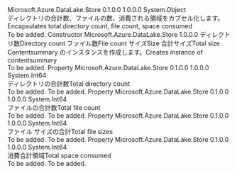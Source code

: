 <Type Name="ContentSummary" FullName="Microsoft.Azure.DataLake.Store.ContentSummary">
  <TypeSignature Language="C#" Value="public class ContentSummary" />
  <TypeSignature Language="ILAsm" Value=".class public auto ansi beforefieldinit ContentSummary extends System.Object" />
  <TypeSignature Language="DocId" Value="T:Microsoft.Azure.DataLake.Store.ContentSummary" />
  <TypeSignature Language="VB.NET" Value="Public Class ContentSummary" />
  <TypeSignature Language="F#" Value="type ContentSummary = class" />
  <AssemblyInfo>
    <AssemblyName>Microsoft.Azure.DataLake.Store</AssemblyName>
    <AssemblyVersion>0.1.0.0</AssemblyVersion>
    <AssemblyVersion>1.0.0.0</AssemblyVersion>
  </AssemblyInfo>
  <Base>
    <BaseTypeName>System.Object</BaseTypeName>
  </Base>
  <Interfaces />
  <Docs>
    <summary>
            <span data-ttu-id="a9baa-101">ディレクトリの合計数、ファイルの数、消費される領域をカプセル化します。</span><span class="sxs-lookup"><span data-stu-id="a9baa-101">Encapsulates total directory count, file count, space consumed</span></span>
            </summary>
    <remarks>To be added.</remarks>
  </Docs>
  <Members>
    <Member MemberName=".ctor">
      <MemberSignature Language="C#" Value="public ContentSummary (long directoryCnt, long fileCnt, long length, long spaceConsumed);" />
      <MemberSignature Language="ILAsm" Value=".method public hidebysig specialname rtspecialname instance void .ctor(int64 directoryCnt, int64 fileCnt, int64 length, int64 spaceConsumed) cil managed" />
      <MemberSignature Language="DocId" Value="M:Microsoft.Azure.DataLake.Store.ContentSummary.#ctor(System.Int64,System.Int64,System.Int64,System.Int64)" />
      <MemberSignature Language="VB.NET" Value="Public Sub New (directoryCnt As Long, fileCnt As Long, length As Long, spaceConsumed As Long)" />
      <MemberSignature Language="F#" Value="new Microsoft.Azure.DataLake.Store.ContentSummary : int64 * int64 * int64 * int64 -&gt; Microsoft.Azure.DataLake.Store.ContentSummary" Usage="new Microsoft.Azure.DataLake.Store.ContentSummary (directoryCnt, fileCnt, length, spaceConsumed)" />
      <MemberType>Constructor</MemberType>
      <AssemblyInfo>
        <AssemblyName>Microsoft.Azure.DataLake.Store</AssemblyName>
        <AssemblyVersion>1.0.0.0</AssemblyVersion>
      </AssemblyInfo>
      <Parameters>
        <Parameter Name="directoryCnt" Type="System.Int64" />
        <Parameter Name="fileCnt" Type="System.Int64" />
        <Parameter Name="length" Type="System.Int64" />
        <Parameter Name="spaceConsumed" Type="System.Int64" />
      </Parameters>
      <Docs>
        <param name="directoryCnt"><span data-ttu-id="a9baa-102">ディレクトリ数</span><span class="sxs-lookup"><span data-stu-id="a9baa-102">Directory count</span></span></param>
        <param name="fileCnt"><span data-ttu-id="a9baa-103">ファイル数</span><span class="sxs-lookup"><span data-stu-id="a9baa-103">File count</span></span></param>
        <param name="length"><span data-ttu-id="a9baa-104">サイズ</span><span class="sxs-lookup"><span data-stu-id="a9baa-104">Size</span></span></param>
        <param name="spaceConsumed"><span data-ttu-id="a9baa-105">合計サイズ</span><span class="sxs-lookup"><span data-stu-id="a9baa-105">Total size</span></span></param>
        <summary>
            <span data-ttu-id="a9baa-106">Contentsummary のインスタンスを作成します。</span><span class="sxs-lookup"><span data-stu-id="a9baa-106">Creates instance of contentsummary</span></span>
            </summary>
        <remarks>To be added.</remarks>
      </Docs>
    </Member>
    <Member MemberName="DirectoryCount">
      <MemberSignature Language="C#" Value="public long DirectoryCount { get; }" />
      <MemberSignature Language="ILAsm" Value=".property instance int64 DirectoryCount" />
      <MemberSignature Language="DocId" Value="P:Microsoft.Azure.DataLake.Store.ContentSummary.DirectoryCount" />
      <MemberSignature Language="VB.NET" Value="Public ReadOnly Property DirectoryCount As Long" />
      <MemberSignature Language="F#" Value="member this.DirectoryCount : int64" Usage="Microsoft.Azure.DataLake.Store.ContentSummary.DirectoryCount" />
      <MemberType>Property</MemberType>
      <AssemblyInfo>
        <AssemblyName>Microsoft.Azure.DataLake.Store</AssemblyName>
        <AssemblyVersion>0.1.0.0</AssemblyVersion>
        <AssemblyVersion>1.0.0.0</AssemblyVersion>
      </AssemblyInfo>
      <ReturnValue>
        <ReturnType>System.Int64</ReturnType>
      </ReturnValue>
      <Docs>
        <summary>
            <span data-ttu-id="a9baa-107">ディレクトリの合計数</span><span class="sxs-lookup"><span data-stu-id="a9baa-107">Total directory count</span></span>
            </summary>
        <value>To be added.</value>
        <remarks>To be added.</remarks>
      </Docs>
    </Member>
    <Member MemberName="FileCount">
      <MemberSignature Language="C#" Value="public long FileCount { get; }" />
      <MemberSignature Language="ILAsm" Value=".property instance int64 FileCount" />
      <MemberSignature Language="DocId" Value="P:Microsoft.Azure.DataLake.Store.ContentSummary.FileCount" />
      <MemberSignature Language="VB.NET" Value="Public ReadOnly Property FileCount As Long" />
      <MemberSignature Language="F#" Value="member this.FileCount : int64" Usage="Microsoft.Azure.DataLake.Store.ContentSummary.FileCount" />
      <MemberType>Property</MemberType>
      <AssemblyInfo>
        <AssemblyName>Microsoft.Azure.DataLake.Store</AssemblyName>
        <AssemblyVersion>0.1.0.0</AssemblyVersion>
        <AssemblyVersion>1.0.0.0</AssemblyVersion>
      </AssemblyInfo>
      <ReturnValue>
        <ReturnType>System.Int64</ReturnType>
      </ReturnValue>
      <Docs>
        <summary>
            <span data-ttu-id="a9baa-108">ファイルの合計数</span><span class="sxs-lookup"><span data-stu-id="a9baa-108">Total file count</span></span>
            </summary>
        <value>To be added.</value>
        <remarks>To be added.</remarks>
      </Docs>
    </Member>
    <Member MemberName="Length">
      <MemberSignature Language="C#" Value="public long Length { get; }" />
      <MemberSignature Language="ILAsm" Value=".property instance int64 Length" />
      <MemberSignature Language="DocId" Value="P:Microsoft.Azure.DataLake.Store.ContentSummary.Length" />
      <MemberSignature Language="VB.NET" Value="Public ReadOnly Property Length As Long" />
      <MemberSignature Language="F#" Value="member this.Length : int64" Usage="Microsoft.Azure.DataLake.Store.ContentSummary.Length" />
      <MemberType>Property</MemberType>
      <AssemblyInfo>
        <AssemblyName>Microsoft.Azure.DataLake.Store</AssemblyName>
        <AssemblyVersion>0.1.0.0</AssemblyVersion>
        <AssemblyVersion>1.0.0.0</AssemblyVersion>
      </AssemblyInfo>
      <ReturnValue>
        <ReturnType>System.Int64</ReturnType>
      </ReturnValue>
      <Docs>
        <summary>
            <span data-ttu-id="a9baa-109">ファイル サイズの合計</span><span class="sxs-lookup"><span data-stu-id="a9baa-109">Total file sizes</span></span>
            </summary>
        <value>To be added.</value>
        <remarks>To be added.</remarks>
      </Docs>
    </Member>
    <Member MemberName="SpaceConsumed">
      <MemberSignature Language="C#" Value="public long SpaceConsumed { get; }" />
      <MemberSignature Language="ILAsm" Value=".property instance int64 SpaceConsumed" />
      <MemberSignature Language="DocId" Value="P:Microsoft.Azure.DataLake.Store.ContentSummary.SpaceConsumed" />
      <MemberSignature Language="VB.NET" Value="Public ReadOnly Property SpaceConsumed As Long" />
      <MemberSignature Language="F#" Value="member this.SpaceConsumed : int64" Usage="Microsoft.Azure.DataLake.Store.ContentSummary.SpaceConsumed" />
      <MemberType>Property</MemberType>
      <AssemblyInfo>
        <AssemblyName>Microsoft.Azure.DataLake.Store</AssemblyName>
        <AssemblyVersion>0.1.0.0</AssemblyVersion>
        <AssemblyVersion>1.0.0.0</AssemblyVersion>
      </AssemblyInfo>
      <ReturnValue>
        <ReturnType>System.Int64</ReturnType>
      </ReturnValue>
      <Docs>
        <summary>
            <span data-ttu-id="a9baa-110">消費合計領域</span><span class="sxs-lookup"><span data-stu-id="a9baa-110">Total space consumed</span></span>
            </summary>
        <value>To be added.</value>
        <remarks>To be added.</remarks>
      </Docs>
    </Member>
  </Members>
</Type>